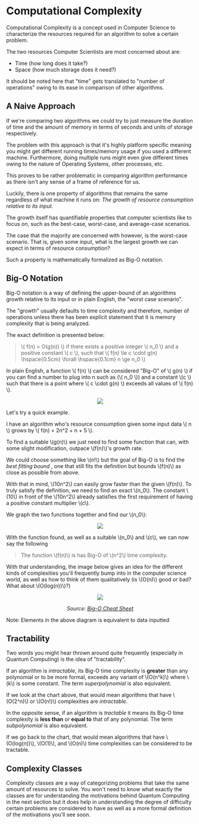 # Computational Complexity

Computational Complexity is a concept used in Computer Science to characterize the resources required for an algorithm to solve a certain problem.

The two resources Computer Scientists are most concerned about are:

* Time (how long does it take?)
* Space (how much storage does it need?)

It should be noted here that "time" gets translated to "number of operations" owing to its ease in comparison of other algorithms.

## A Naive Approach

If we're comparing two algorithms we could try to just measure the duration of time and the amount of memory in terms of seconds and units of storage respectively.

The problem with this approach is that it's highly platform specific meaning you might get different running times/memory usage if you used a different machine. Furthermore, doing multiple runs might even give different times owing to the nature of Operating Systems, other processes, etc.

This proves to be rather problematic in comparing algorithm performance as there isn't any sense of a frame of reference for us.

Luckily, there is one property of algorithms that remains the same regardless of what machine it runs on: *The growth of resource consumption relative to its input.*

The growth itself has quantifiable properties that computer scientists like to focus on, such as the best-case, worst-case, and average-case scenarios.

The case that the majority are concerned with however, is the worst-case scenario. That is, given some input, what is the largest growth we can expect in terms of resource consumption?

Such a property is mathematically formalized as Big-O notation.

## Big-O Notation

Big-O notation is a way of defining the upper-bound of an algorithms growth relative to its input or in plain English, the "worst case scenario". 

The "growth" usually defaults to time complexity and therefore, number of operations unless there has been explicit statement that it is memory complexity that is being analyzed.

The exact definition is presented below:

> \\( f(n) = O(g(n)) \\) if there exists a positive integer \\( n_0 \\) and a positive constant \\( c \\), such that \\( f(n) \le c \cdot g(n) \hspace{0.5cm} \forall \hspace{0.1cm} n \ge n_0 \\)

In plain English, a function \\( f(n) \\) can be considered "Big-O" of \\( g(n) \\) if you can find a number to plug into n such as (\\( n_0 \\)) and a constant \\(c \\) such that there is a point where \\( c \cdot g(n) \\) exceeds all values of \\( f(n) \\).

<p align="center">
  <img  src="/Classical-Computation/Computational-Complexity/big-O.png">
</p>

Let's try a quick example.

I have an algorithm who's resource consumption given some input data \\( n \\) grows by \\( f(n) = 2n^2 + n + 5 \\).

To find a suitable \\(g(n)\\) we just need to find some function that can, with some slight modification, outpace \\(f(n)\\)'s growth rate.

We could choose something like \\(n!\\) but the goal of Big-O is to find the *best fitting bound* , one that still fits the definition but bounds \\(f(n)\\) as close as possible from above.

With that in mind, \\(10n^2\\) can easily grow faster than the given \\(f(n)\\). To truly satisfy the definition, we need to find an exact \\(n_0\\). The constant \\(10\\) in front of the \\(10n^2\\) already satisfies the first requirement of having a positive constant multiplier \\(c\\).

We graph the two functions together and find our \\(n_0\\):

<p align="center">
  <img  src="/Classical-Computation/Computational-Complexity/big-O-example.png">
</p>

With the function found, as well as a suitable \\(n_0\\) and \\(c\\), we can now say the following

> The function \\(f(n)\\) is has Big-O of \\(n^2\\) time complexity.

With that understanding, the image below gives an idea for the different kinds of complexities you'll frequently bump into in the computer science world, as well as how to think of them qualitatively (is \\(O(n)\\) good or bad? What about \\(O(log(n))\\)?)

<p align="center">
  <img  src="/Classical-Computation/Computational-Complexity/big-O-chart.png">
</p>

<p align="center">
   <i> Source: <a href=https://www.bigocheatsheet.com/> Big-O Cheat Sheet <a> </i>
</p>
Note: Elements in the above diagram is equivalent to data inputted

## Tractability

Two words you might hear thrown around quite frequently (especially in Quantum Computing) is the idea of "tractability".

If an algorithm is *intractable*, its Big-O time complexity is __greater__ than any polynomial or to be more formal, exceeds any variant of \\(O(n^k)\\) where \\(k\\) is some constant. The term *superpolynomial* is also equivalent. 

If we look at the chart above, that would mean algorithms that have \\(O(2^n)\\) or \\(O(n!)\\) complexities are *intractable*.

In the opposite sense, if an algorithm is *tractable* it means its Big-O time complexity is __less than__ or __equal to__ that of any polynomial. The term *subpolynomial* is also equivalent.

If we go back to the chart, that would mean algorithms that have \\(O(log(n))\\), \\(O(1)\\), and \\(O(n)\\) time complexities can be considered to be tractable.

## Complexity Classes

Complexity classes are a way of categorizing problems that take the same amount of resources to solve. You won't need to know what exactly the classes are for understanding the motivations behind Quantum Computing in the next section but it does help in understanding the degree of difficulty certain problems are considered to have as well as a more formal definition of the motivations you'll see soon.